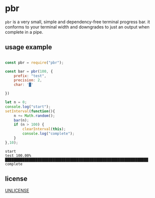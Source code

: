# pbr

`pbr` is a very small, simple and dependency-free terminal progress bar. it conforms to your terminal width and downgrades to just an output when complete in a pipe.

## usage example

``` javascript

const pbr = require("pbr");

const bar = pbr(100, {
	prefix: "test",
	precision: 2,
	char: '█'

})

let n = 0;
console.log("start");
setInterval(function(){
	n += Math.random();
	bar(n);
	if (n > 100) {
		clearInterval(this);
		console.log("complete");
	}
},10);

```

```
start
test 100.00% ██████████████████████████████████████████████████████████████████
complete
```

## license

[UNLICENSE](UNLICENSE)
